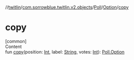 //[twitlin](../../../index.md)/[com.sorrowblue.twitlin.v2.objects](../../index.md)/[Poll](../index.md)/[Option](index.md)/[copy](copy.md)



# copy  
[common]  
Content  
fun [copy](copy.md)(position: [Int](https://kotlinlang.org/api/latest/jvm/stdlib/kotlin/-int/index.html), label: [String](https://kotlinlang.org/api/latest/jvm/stdlib/kotlin/-string/index.html), votes: [Int](https://kotlinlang.org/api/latest/jvm/stdlib/kotlin/-int/index.html)): [Poll.Option](index.md)  



